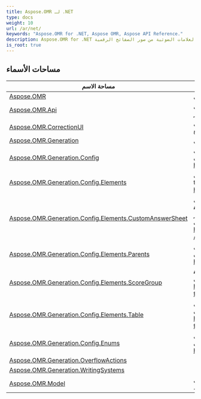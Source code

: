 ```yaml
---
title: Aspose.OMR لـ .NET
type: docs
weight: 10
url: /ar/net/
keywords: "Aspose.OMR for .NET, Aspose OMR, Aspose API Reference."
description: Aspose.OMR for .NET هي واجهة برمجة تطبيقات للتعرف على العلامات الضوئية من صور الصفائح الرقمية.
is_root: true
---
```


## مساحات الأسماء

| مساحة الاسم | وصف |
| --- | --- |
| [Aspose.OMR](./aspose.omr/) | يحتوي **Aspose.OMR** على طرق الترخيص. |
| [Aspose.OMR.Api](./aspose.omr.api/) | يحتوي **Aspose.OMR.Api** على طرق OMR الرئيسية لإنشاء القوالب والتعرف على الصور. |
| [Aspose.OMR.CorrectionUI](./aspose.omr.correctionui/) | يحتوي **Aspose.OMR.CorrectionUI** على واجهة المستخدم الرسومية التي يمكن استخدامها في الأنظمة المتوافقة مع WPF |
| [Aspose.OMR.Generation](./aspose.omr.generation/) | يحتوي **Aspose.OMR.Generation** على نتيجة إنشاء القالب. |
| [Aspose.OMR.Generation.Config](./aspose.omr.generation.config/) | يحتوي **Aspose.OMR.Generation.Config** على جميع الفئات المطلوبة لإنشاء النماذج برمجيًا. انظر المزيد على https://docs.aspose.com/omr/net/programmatic-forms/ |
| [Aspose.OMR.Generation.Config.Elements](./aspose.omr.generation.config.elements/) | يحتوي **Aspose.OMR.Generation.Config.Elements** على جميع عناصر tempalte المطلوبة لإنشاء نماذج برمجيًا ، انظر المزيد على https://docs.aspose.com/omr/net/programmatic-forms/ |
| [Aspose.OMR.Generation.Config.Elements.CustomAnswerSheet](./aspose.omr.generation.config.elements.customanswersheet/) | ال **Aspose.OMR.Generation.Config.Elements.CustomAnswerSheet** تحتوي على عناصر CustomAnswerSheet الرئيسية والفرعية المطلوبة لإنشاء النماذج برمجيًا ، انظر المزيد على https://docs.aspose.com/omr/net/programmatic-forms/ https: / /docs.aspose.com/omr/net/txt-markup/custom_answer_sheet/ |
| [Aspose.OMR.Generation.Config.Elements.Parents](./aspose.omr.generation.config.elements.parents/) | يحتوي **Aspose.OMR.Generation.Config.Elements.Parents** على عناصر القالب الأصل المطلوبة لإنشاء النماذج برمجيًا ، انظر المزيد على https://docs.aspose.com/omr/net/programmatic-forms/ |
| [Aspose.OMR.Generation.Config.Elements.ScoreGroup](./aspose.omr.generation.config.elements.scoregroup/) | **Aspose.OMR.Generation.Config.Elements.ScoreGroup** تحتوي على عناصر مطلوبة لإنشاء نماذج برمجيًا ، انظر المزيد على https://docs.aspose.com/omr/net/programmatic-forms/scoregroupconfig/ |
| [Aspose.OMR.Generation.Config.Elements.Table](./aspose.omr.generation.config.elements.table/) | يحتوي **Aspose.OMR.Generation.Config.Elements.Table** على عناصر جدول مطلوبة لإنشاء نماذج برمجيًا ، انظر المزيد على https://docs.aspose.com/omr/net/programmatic-forms/tableconfig/ |
| [Aspose.OMR.Generation.Config.Enums](./aspose.omr.generation.config.enums/) | يحتوي **Aspose.OMR.Generation.Config.Enums** على تعدادات مطلوبة لإنشاء نماذج برمجيًا انظر المزيد على https://docs.aspose.com/omr/net/programmatic-forms/ |
| [Aspose.OMR.Generation.OverflowActions](./aspose.omr.generation.overflowactions/) |  |
| [Aspose.OMR.Generation.WritingSystems](./aspose.omr.generation.writingsystems/) |  |
| [Aspose.OMR.Model](./aspose.omr.model/) | يحتوي **Aspose.OMR.Model** على نتيجة التعرف ووصف عناصر القراءة فقط. |


